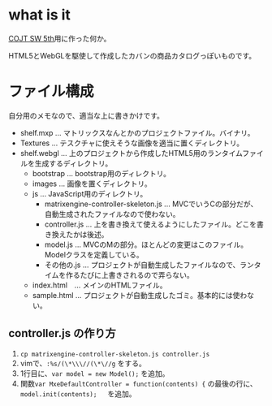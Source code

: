 # what is it

[COJT SW 5th](http://inf.tsukuba.ac.jp/ET-COJT/)用に作った何か。

HTML5とWebGLを駆使して作成したカバンの商品カタログっぽいものです。

# ファイル構成

自分用のメモなので、適当な上に書きかけです。

* shelf.mxp ... マトリックスなんとかのプロジェクトファイル。バイナリ。
* Textures ... テスクチャに使えそうな画像を適当に置くディレクトリ。
* shelf.webgl ... 上のプロジェクトから作成したHTML5用のランタイムファイルを生成するディレクトリ。
  * bootstrap ... bootstrap用のディレクトリ。
  * images ... 画像を置くディレクトリ。
  * js ... JavaScript用のディレクトリ。
    * matrixengine-controller-skeleton.js  ... MVCでいうCの部分だが、自動生成されたファイルなので使わない。
    * controller.js ... 上を書き換えて使えるようにしたファイル。どこを書き換えたかは後述。
    * model.js ... MVCのMの部分。ほとんどの変更はこのファイル。Modelクラスを定義している。
    * その他の.js ... プロジェクトが自動生成したファイルなので、ランタイムを作るたびに上書きされるので弄らない。
  * index.html　... メインのHTMLファイル。
  * sample.html ... プロジェクトが自動生成したゴミ。基本的には使わない。

## controller.js の作り方

1. `cp matrixengine-controller-skeleton.js controller.js`
2. vimで、`:%s/(\*\\\//(\*\//g` をする。
3. 1行目に、`var model = new Model();` を追加。
4. 関数`var MxeDefaultController = function(contents) {` の最後の行に、`model.init(contents); `　を追加。
